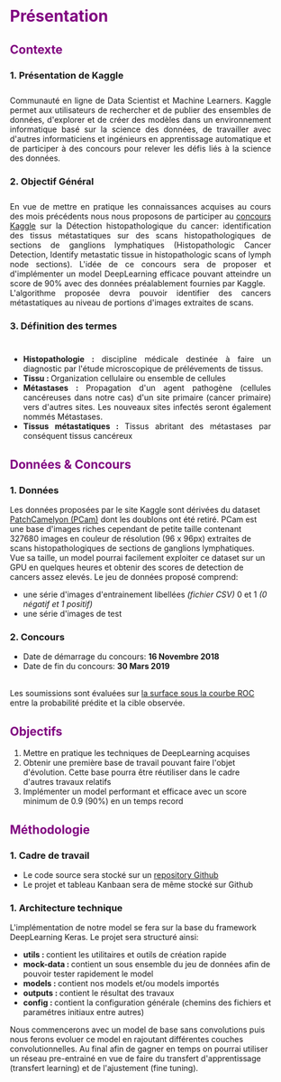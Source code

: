 <div style="padding: 20px">
    
# <font color=purple>Présentation</font>

## <font color=purple>Contexte</font>

### 1. Présentation de Kaggle

<div style="text-align: justify; padding-top: 10px">
Communauté en ligne de Data Scientist et Machine Learners. Kaggle permet aux utilisateurs de rechercher et de publier des ensembles de données, d'explorer et de créer des modèles dans un environnement informatique basé sur la science des données, de travailler avec d'autres informaticiens et ingénieurs en apprentissage automatique et de participer à des concours pour relever les défis liés à la science des données.
</div>

### 2. Objectif Général

<div style="text-align: justify; padding-top: 10px">
En vue de mettre en pratique les connaissances acquises au cours des mois précédents nous nous proposons de participer au <a href="https://www.kaggle.com/c/histopathologic-cancer-detection">concours Kaggle</a> sur la Détection histopathologique du cancer: identification des tissus métastatiques sur des scans histopathologiques de sections de ganglions lymphatiques (Histopathologic Cancer Detection, Identify metastatic tissue in histopathologic scans of lymph node sections).
L'idée de ce concours sera de proposer et d'implémenter un model DeepLearning efficace pouvant atteindre un score de 90% avec des données préalablement fournies par Kaggle. 
<br/>
L'algorithme proposée devra pouvoir identifier des cancers métastatiques au niveau de portions d'images extraites de scans.
</div>

### 3. Définition des termes 

<div style="text-align: justify; padding-top: 10px">
<ul>
    <li><b>Histopathologie : </b> discipline médicale destinée à faire un diagnostic par l'étude microscopique de prélévements de tissus.
    </li>
    <li><b>Tissu : </b> Organization cellulaire ou ensemble de cellules</li>
    <li><b>Métastases : </b> Propagation d'un agent pathogène (cellules cancéreuses dans notre cas) d'un site primaire (cancer primaire) vers d'autres sites. Les nouveaux sites infectés seront également nommés Métastases.
    </li>
    <li><b>Tissus métastatiques : </b> Tissus abritant des métastases par conséquent tissus cancéreux</li>
</ul>
</div>

## <font color=purple>Données & Concours</font>

### 1. Données 

Les données proposées par le site Kaggle sont dérivées du dataset <a href="https://github.com/basveeling/pcam">PatchCamelyon (PCam)</a> dont les doublons ont été retiré. PCam est une base d'images riches cependant de petite taille contenant 327680 images en couleur de résolution (96 x 96px) extraites de scans histopathologiques de sections de ganglions lymphatiques. Vue sa taille, un model pourrai facilement exploiter ce dataset sur un GPU en quelques heures et obtenir des scores de detection de cancers assez elevés. Le jeu de données proposé comprend:
<ul>
    <li>une série d'images d'entrainement libellées <i>(fichier CSV)</i> 0 et 1 <i>(0 négatif et 1 positif)</i></li>
    <li>une série d'images de test</li>
</ul>

### 2. Concours

<ul>
    <li>Date de démarrage du concours: <b>16 Novembre 2018</b></li>
    <li>Date de fin du concours: <b>30 Mars 2019</b></li>
</ul>
<br/>
Les soumissions sont évaluées sur <a href="https://en.wikipedia.org/wiki/Receiver_operating_characteristic">la surface sous la courbe ROC</a> entre la probabilité prédite et la cible observée.

## <font color=purple>Objectifs</font>

<ol>
    <li>Mettre en pratique les techniques de DeepLearning acquises</li>
    <li>Obtenir une première base de travail pouvant faire l'objet d'évolution. Cette base pourra être réutiliser dans le cadre d'autres travaux relatifs</li>
    <li>Implémenter un model performant et efficace avec un score minimum de 0.9 (90%) en un temps record</li>
</ol>

## <font color=purple>Méthodologie</font>

### 1. Cadre de travail

<ul>
    <li>Le code source sera stocké sur un <a href="https://github.com/tbayetird/histopathologic-cancer-detection">repository Github</a></li>
    <li>Le projet et tableau Kanbaan sera de même stocké sur Github</li>
</ul>

### 1. Architecture technique

L'implémentation de notre model se fera sur la base du framework DeepLearning Keras.
Le projet sera structuré ainsi:
<ul>
    <li><b>utils : </b> contient les utilitaires et outils de création rapide</li>
    <li><b>mock-data : </b> contient un sous ensemble du jeu de données afin de pouvoir tester rapidement le model</li>
    <li><b>models : </b> contient nos models et/ou models importés</li>
    <li><b>outputs : </b> contient le résultat des travaux</li>
    <li><b>config : </b> contient la configuration générale (chemins des fichiers et paramétres initiaux entre autres)</li>
</ul>
Nous commencerons avec un model de base sans convolutions puis nous ferons evoluer ce model en rajoutant différentes couches convolutionnelles. Au final afin de gagner en temps on pourrai utiliser un réseau pre-entrainé en vue de faire du transfert d'apprentissage (transfert learning) et de l'ajustement (fine tuning). 

</div>